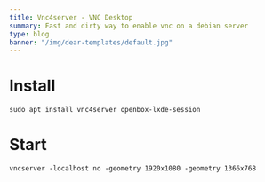 ```yaml
---
title: Vnc4server - VNC Desktop
summary: Fast and dirty way to enable vnc on a debian server
type: blog
banner: "/img/dear-templates/default.jpg"
---
```


# Install #
`sudo apt install vnc4server openbox-lxde-session`

# Start #
`vncserver -localhost no -geometry 1920x1080 -geometry 1366x768`
